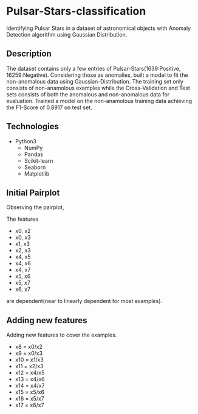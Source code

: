 # Pulsar-Stars-classification
Identifying Pulsar Stars in a dataset of astronomical objects with Anomaly Detection algorithm using Gaussian Distribution.

## Description
The dataset contains only a few entries of Pulsar-Stars(1639:Positive, 16259:Negative). Considering those as anomalies, built a model to fit the non-anomalous data using 
Gaussian-Distribution. The training set only consists of non-anamolous examples while the Cross-Validation and Test sets consists of both the anomalous and non-anomalous
data for evaluation. Trained a model on the non-anamolous training data achieving the F1-Score of 0.8917 on test set.

## Technologies
* Python3
  * NumPy
  * Pandas
  * Scikit-learn
  * Seaborn
  * Matplotlib

## Initial Pairplot

[](img/init_pairplot.png?raw=true "Title")

Observing the pairplot,

The features
  * x0, x2
  * x0, x3
  * x1, x3
  * x2, x3
  * x4, x5
  * x4, x6
  * x4, x7
  * x5, x6
  * x5, x7
  * x6, x7

are dependent(near to linearly dependent for most examples).

## Adding new features

Adding new features to cover the examples.

  * x8 = x0/x2
  * x9 = x0/x3
  * x10 = x1/x3
  * x11 = x2/x3
  * x12 = x4/x5
  * x13 = x4/x6
  * x14 = x4/x7
  * x15 = x5/x6
  * x16 = x5/x7
  * x17 = x6/x7




  
